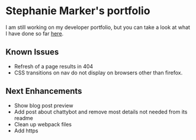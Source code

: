# Stephanie Marker's portfolio

I am still working on my developer portfolio, but you can take a look at what I have done so far [here](http://www.stephaniemarker.com).

## Known Issues

* Refresh of a page results in 404
* CSS transitions on nav do not display on browsers other than firefox.

## Next Enhancements

* Show blog post preview
* Add post about chattybot and remove most details not needed from its readme
* Clean up webpack files
* Add https
